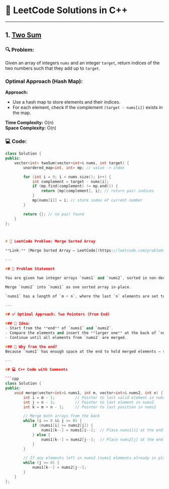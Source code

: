 # 🚀 LeetCode Solutions in C++
---

## 1. [Two Sum](https://leetcode.com/problems/two-sum)

### 🔍 Problem:
Given an array of integers `nums` and an integer `target`, return indices of the two numbers such that they add up to `target`.

###  Optimal Approach (Hash Map):

**Approach:**
- Use a hash map to store elements and their indices.
- For each element, check if the complement `(target - nums[i])` exists in the map.

**Time Complexity:** O(n)  
**Space Complexity:** O(n)

### 💻 Code:
```cpp
class Solution {
public:
    vector<int> twoSum(vector<int>& nums, int target) {
        unordered_map<int, int> mp; // value -> index

        for (int i = 0; i < nums.size(); i++) {
            int complement = target - nums[i];
            if (mp.find(complement) != mp.end()) {
                return {mp[complement], i}; // return pair indices
            }
            mp[nums[i]] = i; // store index of current number
        }

        return {}; // no pair found
    }
};



# 🧩 LeetCode Problem: Merge Sorted Array

**Link:** [Merge Sorted Array – LeetCode](https://leetcode.com/problems/merge-sorted-array)

---

## 📘 Problem Statement

You are given two integer arrays `nums1` and `nums2`, sorted in non-decreasing order, and two integers `m` and `n`, representing the number of elements in `nums1` and `nums2` respectively.

Merge `nums2` into `nums1` as one sorted array in-place.

`nums1` has a length of `m + n`, where the last `n` elements are set to 0 and should be ignored during the merge.

---

## ✅ Optimal Approach: Two Pointers (From End)

### 🔹 Idea:
- Start from the **end** of `nums1` and `nums2`.
- Compare the elements and insert the **larger one** at the back of `nums1`.
- Continue until all elements from `nums2` are merged.

### 🔹 Why from the end?
Because `nums1` has enough space at the end to hold merged elements — starting from the back avoids overwriting useful data.

---

## 💻 C++ Code with Comments

```cpp
class Solution {
public:
    void merge(vector<int>& nums1, int m, vector<int>& nums2, int n) {
        int i = m - 1;         // Pointer to last valid element in nums1
        int j = n - 1;         // Pointer to last element in nums2
        int k = m + n - 1;     // Pointer to last position in nums1

        // Merge both arrays from the back
        while (i >= 0 && j >= 0) {
            if (nums1[i] >= nums2[j]) {
                nums1[k--] = nums1[i--];  // Place nums1[i] at the end
            } else {
                nums1[k--] = nums2[j--];  // Place nums2[j] at the end
            }
        }

        // If any elements left in nums2 (nums1 elements already in place)
        while (j >= 0) {
            nums1[k--] = nums2[j--];
        }
    }
};


